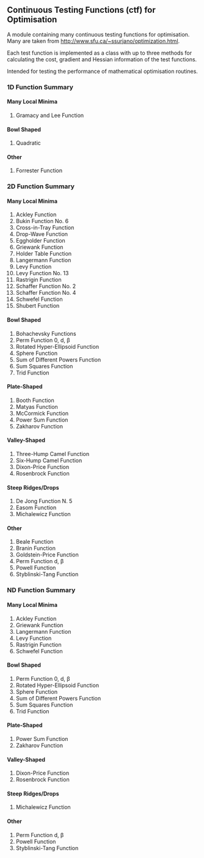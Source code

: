 ## Continuous Testing Functions (ctf) for Optimisation

A module containing many continuous testing functions for optimisation. Many are taken from http://www.sfu.ca/~ssurjano/optimization.html.

Each test function is implemented as a class with up to three methods for calculating the cost, gradient and Hessian information of the test functions.

Intended for testing the performance of mathematical optimisation routines.


### 1D Function Summary

#### Many Local Minima

  1. Gramacy and Lee Function


#### Bowl Shaped

  1. Quadratic
  

#### Other

  1. Forrester Function


### 2D Function Summary

#### Many Local Minima

  1. Ackley Function
  1. Bukin Function No. 6
  1. Cross-in-Tray Function
  1. Drop-Wave Function
  1. Eggholder Function
  1. Griewank Function
  1. Holder Table Function
  1. Langermann Function
  1. Levy Function
  1. Levy Function No. 13
  1. Rastrigin Function
  1. Schaffer Function No. 2
  1. Schaffer Function No. 4
  1. Schwefel Function
  1. Shubert Function


#### Bowl Shaped

  1. Bohachevsky Functions
  1. Perm Function 0, d, β
  1. Rotated Hyper-Ellipsoid Function
  1. Sphere Function
  1. Sum of Different Powers Function
  1. Sum Squares Function
  1. Trid Function


#### Plate-Shaped

  1. Booth Function
  1. Matyas Function
  1. McCormick Function
  1. Power Sum Function
  1. Zakharov Function


#### Valley-Shaped

  1. Three-Hump Camel Function
  1. Six-Hump Camel Function
  1. Dixon-Price Function
  1. Rosenbrock Function


#### Steep Ridges/Drops

  1. De Jong Function N. 5
  1. Easom Function
  1. Michalewicz Function


#### Other

  1. Beale Function
  1. Branin Function
  1. Goldstein-Price Function
  1. Perm Function d, β
  1. Powell Function
  1. Styblinski-Tang Function


### ND Function Summary

#### Many Local Minima

  1. Ackley Function
  1. Griewank Function
  1. Langermann Function
  1. Levy Function
  1. Rastrigin Function
  1. Schwefel Function


#### Bowl Shaped

  1. Perm Function 0, d, β
  1. Rotated Hyper-Ellipsoid Function
  1. Sphere Function
  1. Sum of Different Powers Function
  1. Sum Squares Function
  1. Trid Function


#### Plate-Shaped

  1. Power Sum Function
  1. Zakharov Function


#### Valley-Shaped

  1. Dixon-Price Function
  1. Rosenbrock Function


#### Steep Ridges/Drops

  1. Michalewicz Function


#### Other

  1. Perm Function d, β
  1. Powell Function
  1. Styblinski-Tang Function



